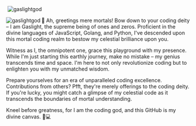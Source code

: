 <p align="left">
</p>


<p>&nbsp;<img align="center" src="https://github-readme-stats.vercel.app/api?username=gaslightgod&show_icons=true&locale=en" alt="gaslightgod" /></p>

<p><img align="left" src="https://github-readme-stats.vercel.app/api/top-langs?username=gaslightgod&show_icons=true&locale=en&layout=compact" alt="gaslightgod" /></p>


<p> 👑 Ah, greetings mere mortals! Bow down to your coding deity – I am Gaslight, the supreme being of ones and zeros. Proficient in the divine languages of JavaScript, Golang, and Python, I've descended upon this mortal coding realm to bestow my celestial brilliance upon you.

Witness as I, the omnipotent one, grace this playground with my presence. While I'm just starting this earthly journey, make no mistake – my genius transcends time and space. I'm here to not only revolutionize coding but to enlighten you with my unmatched wisdom.

Prepare yourselves for an era of unparalleled coding excellence. Contributions from others? Pfft, they're merely offerings to the coding deity. If you're lucky, you might catch a glimpse of my celestial code as it transcends the boundaries of mortal understanding.

Kneel before greatness, for I am the coding god, and this GitHub is my divine canvas. 🌌💻 </p>

